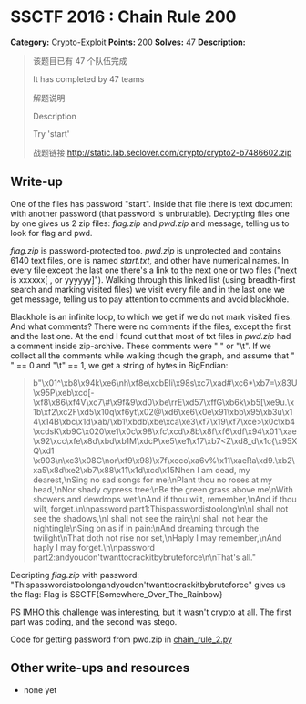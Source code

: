 # SSCTF 2016 : Chain Rule 200

**Category:** Crypto-Exploit
**Points:** 200
**Solves:** 47
**Description:**

> 该题目已有 47 个队伍完成
> 
> It has completed by 47 teams
> 
> 解题说明
> 
> Description
> 
> 
> Try 'start'
> 
> 战题链接 <http://static.lab.seclover.com/crypto/crypto2-b7486602.zip>


## Write-up

One of the files has password "start". Inside that file there is text document with another password (that password is unbrutable). Decrypting files one by one gives us 2 zip files: *flag.zip* and *pwd.zip* and message, telling us to look for flag and pwd.

*flag.zip* is password-protected too. *pwd.zip* is unprotected and contains 6140 text files, one is named *start.txt*, and other have numerical names. In every file except the last one there's a link to the next one or two files ("next is xxxxxx[ , or yyyyyy]"). Walking through this linked list (using breadth-first search and marking visited files) we visit every file and in the last one we get message, telling us to pay attention to comments and avoid blackhole.

Blackhole is an infinite loop, to which we get if we do not mark visited files. And what comments? There were no comments if the files, except the first and the last one. At the end I found out that most of txt files in *pwd.zip* had a comment inside zip-archive. These comments were " " or "\t". If we collect all the comments while walking though the graph, and assume that " " == 0 and "\t" == 1, we get a string of bytes in BigEndian:

>b"\x01^\xb8\x94k\xe6\nh\xf8e\xcbEIi\x98s\xc7\xad#\xc6*\xb7=\x83U\x95P\xeb\xcd[-\xf8\x86\xf4V\xc7\\#\x9f&9\xd0\xbe\rrE\xd57\xffG\xb6k\xb5[\xe9u.\x1b\xf2\xc2F\xd5\x10q\xf6yt\x02@\xd6\xe6\x0e\x91\xbb\x95\xb3u\x14\x14B\xbc\x1d\xab/\xb1\xbdb\xbe\xca\xe3\xf7\x19\xf7\xce>\x0c\xb4\xcdsK\xb9C\x020\xe1\x0c\x98\xfc\xcd\x8b\x8f\xf6\xdf\x94\x01`\xae\x92\xcc\xfe\x8d\xbd\xb1M\xdcP\xe5\xe1\x17\xb7<Z\xd8_d\x1c{\x95XQ\xd1 \x903\n\xc3\x08C\nor\xf9\x98)\x7f\xeco\xa6v%\x11\xaeRa\xd9.\xb2\xa5\x8d\xe2\xb7\x88\x11\x1d\xcd\x15Nhen I am dead, my dearest,\nSing no sad songs for me;\nPlant thou no roses at my head,\nNor shady cypress tree:\nBe the green grass above me\nWith showers and dewdrops wet:\nAnd if thou wilt, remember,\nAnd if thou wilt, forget.\n\npassword part1:Thispasswordistoolong\n\nI shall not see the shadows,\nI shall not see the rain;\nI shall not hear the nightingle\nSing on as if in pain:\nAnd dreaming through the twilight\nThat doth not rise nor set,\nHaply I may remember,\nAnd haply I may forget.\n\npassword part2:andyoudon'twanttocrackitbybruteforce\n\nThat's all."

Decripting *flag.zip* with password: "Thispasswordistoolongandyoudon'twanttocrackitbybruteforce" gives us the flag: Flag is SSCTF{Somewhere_Over_The_Rainbow}

PS IMHO this challenge was interesting, but it wasn't crypto at all. The first part was coding, and the second was stego.

Code for getting password from pwd.zip in [chain_rule_2.py](chain_rule_2.py)

## Other write-ups and resources

* none yet
